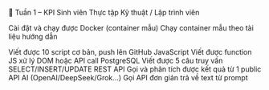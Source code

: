 🎯 Tuần 1 – KPI Sinh viên Thực tập Kỹ thuật / Lập trình viên

Cài đặt và chạy được Docker (container mẫu)	Chạy container mẫu theo tài liệu hướng dẫn

Viết được 10 script cơ bản, push lên GitHub
JavaScript	Viết được function JS xử lý DOM hoặc API call
PostgreSQL	Viết được 5 câu truy vấn SELECT/INSERT/UPDATE
REST API	Gọi và phân tích được kết quả từ 1 public API
AI (OpenAI/DeepSeek/Grok...)	Gọi API đơn giản trả về text từ prompt
